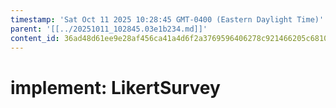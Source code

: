 ```yaml
---
timestamp: 'Sat Oct 11 2025 10:28:45 GMT-0400 (Eastern Daylight Time)'
parent: '[[../20251011_102845.03e1b234.md]]'
content_id: 36ad48d61ee9e28af456ca41a4d6f2a3769596406278c921466205c6810a6b87
---
```


# implement: LikertSurvey
